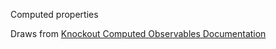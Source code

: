 Computed properties

Draws from [Knockout Computed Observables Documentation](http://knockoutjs.com/documentation/computedObservables.html)

